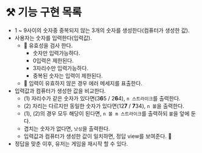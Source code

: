 # :hammer_and_pick: 기능 구현 목록
- 1 ~ 9사이의 숫자중 중복되지 않는 3개의 숫자를 생성한다(컴퓨터가 생성한 값).
- 사용자는 숫자를 입력한다(입력값).
    - :vertical_traffic_light: 유효성을 검사 한다.
        - 숫자만 입력가능하다.
        - 0입력은 제한된다.
        - 3자리수만 입력가능하다.
        - 중복된 숫자는 입력이 제한된다.
    - :rotating_light: 입력이 유효하지 않은 경우 에러 메세지를 표출한다.
- 입력값과 컴퓨터가 생성한 값을 비교한다.
    - (1) 자리수가 같은 숫자가 있다면(3**6**5 / 2**6**4), `n 스트라이크`를 출력한다.
    - (2) 자리는 다르지만 동일한 숫자가 있다면(12**7** / **7**34), `n 볼`을 출력한다.
    - (1), (2)의 경우 모두 해당이 된다면, `n 볼 m 스트라이크`를 출력하되 `볼`을 앞에 둔다.
    - 겹치는 숫자가 없다면, `낫싱`을 출력한다.
    - 입력값과 컴퓨터가 생성한 값이 일치하면, 정답 view를 보여준다. :tada:
- 정답을 맞춘 이후, 유저는 게임을 재시작 할 수 있다.